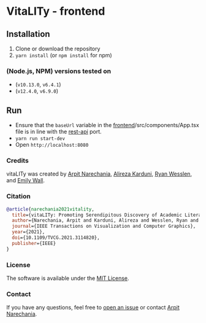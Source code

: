 # VitaLITy - frontend

## Installation
1. Clone  or download the repository
2. `yarn install` (or `npm install` for npm)

### (Node.js, NPM) versions tested on

- (`v10.13.0`, `v6.4.1`)
- (`v12.4.0`, `v6.9.0`)

## Run
- Ensure that the `baseUrl` variable in the [frontend](https://github.com/vitality-vis/frontend)/src/components/App.tsx file is in line with the [rest-api](https://github.com/vitality-vis/rest-api) port.
- `yarn run start-dev`
- Open `http://localhost:8080`


### Credits
vitaLITy was created by 
<a target="_blank" href="https://www.cc.gatech.edu/~anarechania3">Arpit Narechania</a>, <a target="_blank" href="https://www.karduni.com/">Alireza Karduni</a>, <a target="_blank" href="https://wesslen.netlify.app/">Ryan Wesslen</a>, and <a target="_blank" href="https://emilywall.github.io/">Emily Wall</a>.


### Citation
```bibTeX
@article{narechania2021vitality,
  title={vitaLITy: Promoting Serendipitous Discovery of Academic Literature with Transformers \& Visual Analytics},
  author={Narechania, Arpit and Karduni, Alireza and Wesslen, Ryan and Wall, Emily},
  journal={IEEE Transactions on Visualization and Computer Graphics},
  year={2021},
  doi={10.1109/TVCG.2021.3114820},
  publisher={IEEE}
}
```

### License
The software is available under the [MIT License](https://github.com/vitality-vis/frontend/blob/master/LICENSE).


### Contact
If you have any questions, feel free to [open an issue](https://github.com/vitality-vis/frontend/issues/new/choose) or contact [Arpit Narechania](https://www.cc.gatech.edu/~anarechania3).
